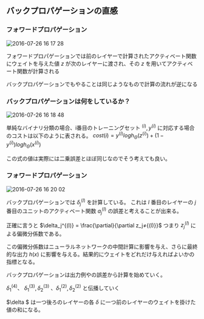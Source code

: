 ## バックプロパゲーションの直感

### フォワードプロパゲーション

![2016-07-26 16 17 28](https://cloud.githubusercontent.com/assets/6447085/17129162/7c5c0e5a-534c-11e6-9a75-7ebfadf215fa.png)

フォワードプロパゲーションでは前のレイヤーで計算されたアクティベート関数にウェイトを与えた値 $z$ が次のレイヤーに渡され、その $z$ を用いてアクティベート関数が計算される

バックプロパゲーションでもやることは同じようなもので計算の流れが逆になる

### バックプロパゲーションは何をしているか？

![2016-07-26 16 18 48](https://cloud.githubusercontent.com/assets/6447085/17129207/aaf04a24-534c-11e6-9f2e-6382814608a2.png)

単純なバイナリ分類の場合、i番目のトレーニングセット $^{(i)}, y^{(i)}$ に対応する場合のコストは以下のように表される。
$cost(i) = y^{(i)}logh_\Theta(z^{(i)}) + (1-y^{(i)})logh_\Theta(x^{(i)})$

この式の値は実際には二乗誤差とほぼ同じなのでそう考えても良い。

### フォワードプロパゲーション

![2016-07-26 16 20 02](https://cloud.githubusercontent.com/assets/6447085/17129230/d51664e6-534c-11e6-9cb1-b324cf797ecc.png)

バックプロパゲーションでは $\delta_j^{(l)}$ を計算している。 これは $l$ 番目のレイヤーの $j$ 番目のユニットのアクティベート関数 $a_j^{(l)}$ の誤差と考えることが出来る。

正確に言うと $\delta_j^{(l)} = \frac{\partial}{\partial z_j≠{(l)}}$ つまり $z_j^{(l)}$ による偏微分係数である。

この偏微分係数はニューラルネットワークの中間計算に影響を与え、さらに最終的な出力 $h(x)$ に影響を与える。結果的にウェイトをどれだけ与えればよいかの指標となる。

バックプロパゲーションは出力例やの誤差から計算を始めていく。

$\delta_1^{(4)}$、 $\delta_1^{(3)}, \delta_2^{(3)}$ 、$\delta_1^{(2)}, \delta_2^{(2)}$ と伝播していく

$\delta $ は一つ後ろのレイヤーの各 $\delta$ に一つ前のレイヤーのウェイトを掛けた値の和になる。
